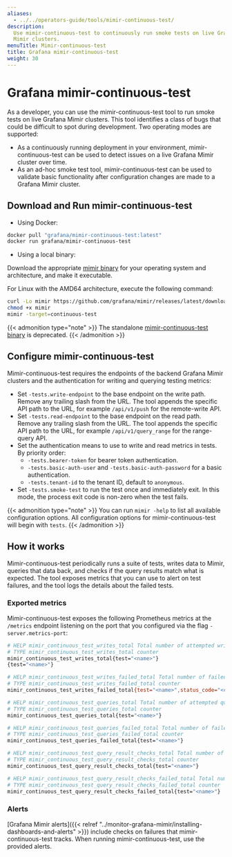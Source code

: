 ```yaml
---
aliases:
  - ../../operators-guide/tools/mimir-continuous-test/
description:
  Use mimir-continuous-test to continuously run smoke tests on live Grafana
  Mimir clusters.
menuTitle: Mimir-continuous-test
title: Grafana mimir-continuous-test
weight: 30
---
```


# Grafana mimir-continuous-test

As a developer, you can use the mimir-continuous-test tool to run smoke tests on live Grafana Mimir clusters.
This tool identifies a class of bugs that could be difficult to spot during development.
Two operating modes are supported:

- As a continuously running deployment in your environment, mimir-continuous-test can be used to detect issues on a live Grafana Mimir cluster over time.
- As an ad-hoc smoke test tool, mimir-continuous-test can be used to validate basic functionality after configuration changes are made to a Grafana Mimir cluster.

## Download and Run mimir-continuous-test

- Using Docker:

```bash
docker pull "grafana/mimir-continuous-test:latest"
docker run grafana/mimir-continuous-test
```

- Using a local binary:

Download the appropriate [mimir binary](https://github.com/grafana/mimir/releases/latest) for your operating system and architecture, and make it executable.

For Linux with the AMD64 architecture, execute the following command:

```bash
curl -Lo mimir https://github.com/grafana/mimir/releases/latest/download/mimir-linux-amd64
chmod +x mimir
mimir -target=continuous-test
```
{{< admonition type="note" >}}
The standalone [mimir-continuous-test binary](https://github.com/grafana/mimir/releases/tag/mimir-2.12.0) is deprecated.
{{< /admonition >}}

## Configure mimir-continuous-test

Mimir-continuous-test requires the endpoints of the backend Grafana Mimir clusters and the authentication for writing and querying testing metrics:

- Set `-tests.write-endpoint` to the base endpoint on the write path. Remove any trailing slash from the URL. The tool appends the specific API path to the URL, for example `/api/v1/push` for the remote-write API.
- Set `-tests.read-endpoint` to the base endpoint on the read path. Remove any trailing slash from the URL. The tool appends the specific API path to the URL, for example `/api/v1/query_range` for the range-query API.
- Set the authentication means to use to write and read metrics in tests. By priority order:
  - `-tests.bearer-token` for bearer token authentication.
  - `-tests.basic-auth-user` and `-tests.basic-auth-password` for a basic authentication.
  - `-tests.tenant-id` to the tenant ID, default to `anonymous`.
- Set `-tests.smoke-test` to run the test once and immediately exit. In this mode, the process exit code is non-zero when the test fails.

{{< admonition type="note" >}}
You can run `mimir -help` to list all available configuration options. All configuration options for mimir-continuous-test will begin with `tests`.
{{< /admonition >}}

## How it works

Mimir-continuous-test periodically runs a suite of tests, writes data to Mimir, queries that data back, and checks if the query results match what is expected.
The tool exposes metrics that you can use to alert on test failures, and the tool logs the details about the failed tests.

### Exported metrics

Mimir-continuous-test exposes the following Prometheus metrics at the `/metrics` endpoint listening on the port that you configured via the flag `-server.metrics-port`:

```bash
# HELP mimir_continuous_test_writes_total Total number of attempted write requests.
# TYPE mimir_continuous_test_writes_total counter
mimir_continuous_test_writes_total{test="<name>"}
{test="<name>"}

# HELP mimir_continuous_test_writes_failed_total Total number of failed write requests.
# TYPE mimir_continuous_test_writes_failed_total counter
mimir_continuous_test_writes_failed_total{test="<name>",status_code="<code>"}

# HELP mimir_continuous_test_queries_total Total number of attempted query requests.
# TYPE mimir_continuous_test_queries_total counter
mimir_continuous_test_queries_total{test="<name>"}

# HELP mimir_continuous_test_queries_failed_total Total number of failed query requests.
# TYPE mimir_continuous_test_queries_failed_total counter
mimir_continuous_test_queries_failed_total{test="<name>"}

# HELP mimir_continuous_test_query_result_checks_total Total number of query results checked for correctness.
# TYPE mimir_continuous_test_query_result_checks_total counter
mimir_continuous_test_query_result_checks_total{test="<name>"}

# HELP mimir_continuous_test_query_result_checks_failed_total Total number of query results failed when checking for correctness.
# TYPE mimir_continuous_test_query_result_checks_failed_total counter
mimir_continuous_test_query_result_checks_failed_total{test="<name>"}
```

### Alerts

[Grafana Mimir alerts]({{< relref "../monitor-grafana-mimir/installing-dashboards-and-alerts" >}}) include checks on failures that mimir-continuous-test tracks.
When running mimir-continuous-test, use the provided alerts.
